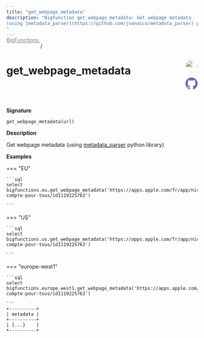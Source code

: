 ```yaml
---
title: "get_webpage_metadata"
description: "BigFunction get_webpage_metadata: Get webpage metadata
(using [metadata_parser](https://github.com/jvanasco/metadata_parser) python library)
"
---
```


<a style="color: gray; position: relative; top: -1rem" href="..">BigFunctions </a> / 

# get_webpage_metadata


<div style="position: relative; top: -4rem; margin-bottom:  -2rem; text-align: right; z-index: 9999;">
  
  <a href="https://www.linkedin.com/in/paul-marcombes" title="Author: Paul Marcombes" target="_blank">
    <img src="https://lh3.googleusercontent.com/a-/ACB-R5RDf2yxcw1p_IYLCKmiUIScreatDdhG8B83om6Ohw=s260" width="32" style=" border-radius: 50% !important">
  </a>
  
  <a href="get_webpage_metadata.yaml" title="Edit on GitHub" target="_blank"><svg xmlns="http://www.w3.org/2000/svg" width="32" height="32" viewBox="0 0 24 24"><path fill="#5d6cc0" d="M12 0c-6.626 0-12 5.373-12 12 0 5.302 3.438 9.8 8.207 11.387.599.111.793-.261.793-.577v-2.234c-3.338.726-4.033-1.416-4.033-1.416-.546-1.387-1.333-1.756-1.333-1.756-1.089-.745.083-.729.083-.729 1.205.084 1.839 1.237 1.839 1.237 1.07 1.834 2.807 1.304 3.492.997.107-.775.418-1.305.762-1.604-2.665-.305-5.467-1.334-5.467-5.931 0-1.311.469-2.381 1.236-3.221-.124-.303-.535-1.524.117-3.176 0 0 1.008-.322 3.301 1.23.957-.266 1.983-.399 3.003-.404 1.02.005 2.047.138 3.006.404 2.291-1.552 3.297-1.23 3.297-1.23.653 1.653.242 2.874.118 3.176.77.84 1.235 1.911 1.235 3.221 0 4.609-2.807 5.624-5.479 5.921.43.372.823 1.102.823 2.222v3.293c0 .319.192.694.801.576 4.765-1.589 8.199-6.086 8.199-11.386 0-6.627-5.373-12-12-12z"/></svg></a>
</div>



**Signature** 
```
get_webpage_metadata(url)
```

**Description**

Get webpage metadata
(using [metadata_parser](https://github.com/jvanasco/metadata_parser) python library)






**Examples**













=== "EU"

    ```sql
    select bigfunctions.eu.get_webpage_metadata('https://apps.apple.com/fr/app/nickel-compte-pour-tous/id1119225763')
    
    ```




=== "US"

    ```sql
    select bigfunctions.us.get_webpage_metadata('https://apps.apple.com/fr/app/nickel-compte-pour-tous/id1119225763')
    
    ```




=== "europe-west1"

    ```sql
    select bigfunctions.europe_west1.get_webpage_metadata('https://apps.apple.com/fr/app/nickel-compte-pour-tous/id1119225763')
    
    ```









<pre style="margin-top: -1rem;">
<code style="padding-top: 0px; padding-bottom: 0px;">+----------+
| metadata |
+----------+
| {...}    |
+----------+
</code>
</pre>









